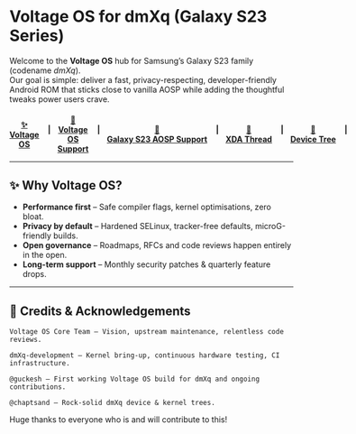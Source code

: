 # Voltage OS for **dmXq** (Galaxy S23 Series)

Welcome to the **Voltage OS** hub for Samsung’s Galaxy S23 family (codename *dmXq*).  
Our goal is simple: deliver a fast, privacy-respecting, developer-friendly Android ROM that sticks close to vanilla AOSP while adding the thoughtful tweaks power users crave.



<h4 align="center">
<span style="display:inline-flex; align-items:center; gap:12px;">
  <a href="https://github.com/VoltageOS" target="_blank" rel="noopener noreferrer">
   ✨ Voltage OS
  </a>
 &nbsp|&nbsp
   <a href="https://t.me/VoltageOS" target="_blank" rel="noopener noreferrer">
    💬 Voltage OS Support
  </a>
  &nbsp|&nbsp
   <a href="https://t.me/s23_aosp_updates" target="_blank" rel="noopener noreferrer">
   💬 Galaxy&nbsp;S23&nbsp;AOSP&nbsp;Support
  </a>
  &nbsp|&nbsp
   <a href="https://xdaforums.com/t/rom-official-15-voltageos-galaxy-s23-series-dmxq.4714438/" target="_blank" rel="noopener noreferrer">
   💬 XDA&nbsp;Thread
  </a>
  &nbsp|&nbsp
  <a href="https://github.com/dmXq-development" target="_blank" rel="noopener noreferrer">
   🚀 Device&nbsp;Tree
  </a>
   </a>
  &nbsp|&nbsp
</span>
  
---

## ✨ Why Voltage OS?

- **Performance first** – Safe compiler flags, kernel optimisations, zero bloat.  
- **Privacy by default** – Hardened SELinux, tracker-free defaults, microG-friendly builds.  
- **Open governance** – Roadmaps, RFCs and code reviews happen entirely in the open.  
- **Long-term support** – Monthly security patches & quarterly feature drops.

---

## 🙌 Credits & Acknowledgements

    Voltage OS Core Team – Vision, upstream maintenance, relentless code reviews.

    dmXq-development – Kernel bring-up, continuous hardware testing, CI infrastructure.

    @guckesh – First working Voltage OS build for dmXq and ongoing contributions.

    @chaptsand – Rock-solid dmXq device & kernel trees.

Huge thanks to everyone who is and will contribute to this!
